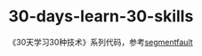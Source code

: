 # 30-days-learn-30-skills
《30天学习30种技术》系列代码，参考[segmentfault](http://segmentfault.com/a/1190000000349384)
